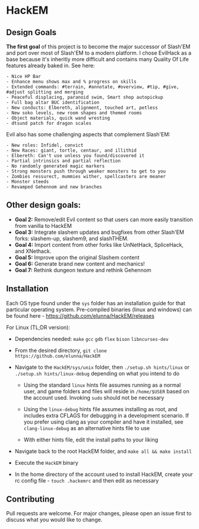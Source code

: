# HackEM

## Design Goals

**The first goal** of this project is to become the major successor of Slash'EM and port over most of Slash'EM to a modern platform. I chose EvilHack as a base because it's inheritly more difficult and contains many Quality Of Life features already baked in. See here:

	- Nice HP Bar
	- Enhance menu shows max and % progress on skills
	- Extended commands: #terrain, #annotate, #overview, #tip, #give, #adjust splitting and merging
	- Peaceful displacing, paranoid swim, Smart shop autopickup
	- Full bag altar BUC identification
	- New conducts: Elbereth, alignment, touched art, petless
	- New soko levels, new room shapes and themed rooms
	- Object materials, quick wand wresting
    - dtsund patch for dragon scales
	
Evil also has some challenging aspects that complement Slash'EM:

	- New roles: Infidel, convict
	- New Races: giant, tortle, centaur, and illithid
	- Elbereth: Can't use unless you found/discovered it
	- Partial intrinsics and partial reflection
	- No randomly generated magic markers
	- Strong monsters push through weaker monsters to get to you
	- Zombies ressurect, mummies wither, spellcasters are meaner
	- Monster steeds
    - Revamped Gehennom and new branches


## Other design goals:

* **Goal 2:** Remove/edit Evil content so that users can more easily transition from vanilla to HackEM
* **Goal 3:** Integrate slashem updates and bugfixes from other Slash'EM forks: slashem-up, slashem9, and slashTHEM.
* **Goal 4:** Import content from other forks like UnNetHack, SpliceHack, and XNethack.
* **Goal 5:** Improve upon the original Slashem content
* **Goal 6:** Generate brand new content and mechanics!
* **Goal 7:** Rethink dungeon texture and rethink Gehennom

## Installation

Each OS type found under the `sys` folder has an installation guide for that
particular operating system. Pre-compiled binaries (linux and windows) can be
found here - https://github.com/elunna/HackEM/releases

For Linux (TL;DR version):
- Dependencies needed: `make` `gcc` `gdb` `flex` `bison` `libncurses-dev`
- From the desired directory, `git clone https://github.com/elunna/HackEM`
- Navigate to the `HackEM/sys/unix` folder, then `./setup.sh hints/linux` or
  `./setup.sh hints/linux-debug` depending on what you intend to do

  - Using the standard `linux` hints file assumes running as a normal user, and
  game folders and files will reside in `/home/$USER` based on the account used.
  Invoking `sudo` should not be necessary

  - Using the `linux-debug` hints file assumes installing as root, and includes
  extra CFLAGS for debugging in a development scenario. If you prefer using clang
  as your compiler and have it installed, see `clang-linux-debug` as an alternative
  hints file to use

  - With either hints file, edit the install paths to your liking
- Navigate back to the root HackEM folder, and `make all && make install`
- Execute the `HackEM` binary
- In the home directory of the account used to install HackEM, create your
  rc config file - `touch .hackemrc` and then edit as necessary

## Contributing
Pull requests are welcome. For major changes, please open an issue first to discuss what you would like to change.

